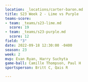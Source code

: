 ```yaml
---
location: _locations/carter-baron.md
title: S23 Week 2 - Lime vs Purple
teams-score:
- team: _teams/s23-lime.md
  score: 19
- team: _teams/s23-purple.md
  score: 12
field: "3"
date: 2022-09-18 12:30:00 -0400
season: 23
week: 2
mvp: Evan Ryan, Harry Suchyta
game-ball: Camille Thompson, Paul H
sportsperson: Britt C, Qais R

---
```


